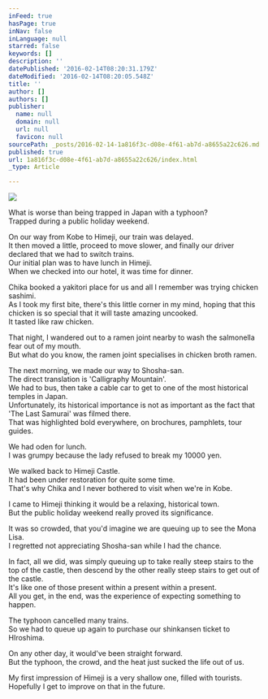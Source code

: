 ```yaml
---
inFeed: true
hasPage: true
inNav: false
inLanguage: null
starred: false
keywords: []
description: ''
datePublished: '2016-02-14T08:20:31.179Z'
dateModified: '2016-02-14T08:20:05.548Z'
title: ''
author: []
authors: []
publisher:
  name: null
  domain: null
  url: null
  favicon: null
sourcePath: _posts/2016-02-14-1a816f3c-d08e-4f61-ab7d-a8655a22c626.md
published: true
url: 1a816f3c-d08e-4f61-ab7d-a8655a22c626/index.html
_type: Article

---
```

![](https://the-grid-user-content.s3-us-west-2.amazonaws.com/679ca9d5-b871-407c-9374-21d49c8a323f.jpg)

What is worse than being trapped in Japan with a typhoon?  
Trapped during a public holiday weekend.

On our way from Kobe to Himeji, our train was delayed.  
It then moved a little, proceed to move slower, and finally our driver declared that we had to switch trains.  
Our initial plan was to have lunch in Himeji.  
When we checked into our hotel, it was time for dinner.

Chika booked a yakitori place for us and all I remember was trying chicken sashimi.  
As I took my first bite, there's this little corner in my mind, hoping that this chicken is so special that it will taste amazing uncooked.  
It tasted like raw chicken.

That night, I wandered out to a ramen joint nearby to wash the salmonella fear out of my mouth.  
But what do you know, the ramen joint specialises in chicken broth ramen.

The next morning, we made our way to Shosha-san.  
The direct translation is 'Calligraphy Mountain'.  
We had to bus, then take a cable car to get to one of the most historical temples in Japan.  
Unfortunately, its historical importance is not as important as the fact that 'The Last Samurai' was filmed there.  
That was highlighted bold everywhere, on brochures, pamphlets, tour guides.

We had oden for lunch.  
I was grumpy because the lady refused to break my 10000 yen.

We walked back to Himeji Castle.  
It had been under restoration for quite some time.  
That's why Chika and I never bothered to visit when we're in Kobe.

I came to Himeji thinking it would be a relaxing, historical town.  
But the public holiday weekend really proved its significance.

It was so crowded, that you'd imagine we are queuing up to see the Mona Lisa.  
I regretted not appreciating Shosha-san while I had the chance.

In fact, all we did, was simply queuing up to take really steep stairs to the top of the castle, then descend by the other really steep stairs to get out of the castle.  
It's like one of those present within a present within a present.  
All you get, in the end, was the experience of expecting something to happen.

The typhoon cancelled many trains.  
So we had to queue up again to purchase our shinkansen ticket to HIroshima.

On any other day, it would've been straight forward.  
But the typhoon, the crowd, and the heat just sucked the life out of us.

My first impression of Himeji is a very shallow one, filled with tourists.  
Hopefully I get to improve on that in the future.